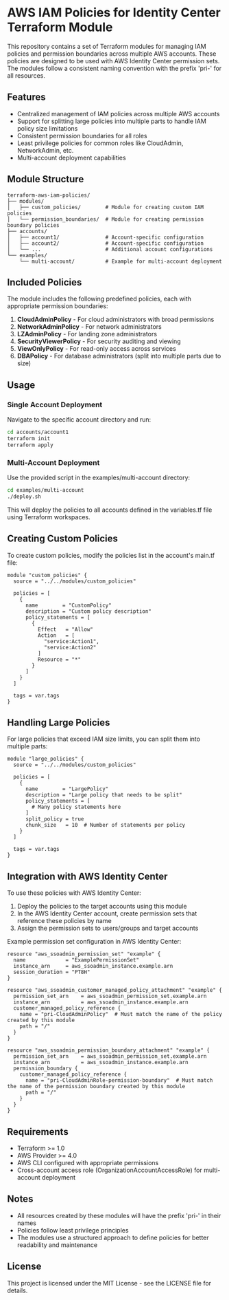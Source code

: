 # AWS IAM Policies for Identity Center Terraform Module

This repository contains a set of Terraform modules for managing IAM policies and permission boundaries across multiple AWS accounts. These policies are designed to be used with AWS Identity Center permission sets. The modules follow a consistent naming convention with the prefix 'pri-' for all resources.

## Features

- Centralized management of IAM policies across multiple AWS accounts
- Support for splitting large policies into multiple parts to handle IAM policy size limitations
- Consistent permission boundaries for all roles
- Least privilege policies for common roles like CloudAdmin, NetworkAdmin, etc.
- Multi-account deployment capabilities

## Module Structure

```
terraform-aws-iam-policies/
├── modules/
│   ├── custom_policies/        # Module for creating custom IAM policies
│   └── permission_boundaries/  # Module for creating permission boundary policies
├── accounts/
│   ├── account1/               # Account-specific configuration
│   ├── account2/               # Account-specific configuration
│   └── ...                     # Additional account configurations
└── examples/
    └── multi-account/          # Example for multi-account deployment
```

## Included Policies

The module includes the following predefined policies, each with appropriate permission boundaries:

1. **CloudAdminPolicy** - For cloud administrators with broad permissions
2. **NetworkAdminPolicy** - For network administrators
3. **LZAdminPolicy** - For landing zone administrators
4. **SecurityViewerPolicy** - For security auditing and viewing
5. **ViewOnlyPolicy** - For read-only access across services
6. **DBAPolicy** - For database administrators (split into multiple parts due to size)

## Usage

### Single Account Deployment

Navigate to the specific account directory and run:

```bash
cd accounts/account1
terraform init
terraform apply
```

### Multi-Account Deployment

Use the provided script in the examples/multi-account directory:

```bash
cd examples/multi-account
./deploy.sh
```

This will deploy the policies to all accounts defined in the variables.tf file using Terraform workspaces.

## Creating Custom Policies

To create custom policies, modify the policies list in the account's main.tf file:

```hcl
module "custom_policies" {
  source = "../../modules/custom_policies"

  policies = [
    {
      name        = "CustomPolicy"
      description = "Custom policy description"
      policy_statements = [
        {
          Effect   = "Allow"
          Action   = [
            "service:Action1",
            "service:Action2"
          ]
          Resource = "*"
        }
      ]
    }
  ]

  tags = var.tags
}
```

## Handling Large Policies

For large policies that exceed IAM size limits, you can split them into multiple parts:

```hcl
module "large_policies" {
  source = "../../modules/custom_policies"

  policies = [
    {
      name        = "LargePolicy"
      description = "Large policy that needs to be split"
      policy_statements = [
        # Many policy statements here
      ]
      split_policy = true
      chunk_size   = 10  # Number of statements per policy
    }
  ]

  tags = var.tags
}
```

## Integration with AWS Identity Center

To use these policies with AWS Identity Center:

1. Deploy the policies to the target accounts using this module
2. In the AWS Identity Center account, create permission sets that reference these policies by name
3. Assign the permission sets to users/groups and target accounts

Example permission set configuration in AWS Identity Center:

```hcl
resource "aws_ssoadmin_permission_set" "example" {
  name             = "ExamplePermissionSet"
  instance_arn     = aws_ssoadmin_instance.example.arn
  session_duration = "PT8H"
}

resource "aws_ssoadmin_customer_managed_policy_attachment" "example" {
  permission_set_arn    = aws_ssoadmin_permission_set.example.arn
  instance_arn          = aws_ssoadmin_instance.example.arn
  customer_managed_policy_reference {
    name = "pri-CloudAdminPolicy"  # Must match the name of the policy created by this module
    path = "/"
  }
}

resource "aws_ssoadmin_permission_boundary_attachment" "example" {
  permission_set_arn    = aws_ssoadmin_permission_set.example.arn
  instance_arn          = aws_ssoadmin_instance.example.arn
  permission_boundary {
    customer_managed_policy_reference {
      name = "pri-CloudAdminRole-permission-boundary"  # Must match the name of the permission boundary created by this module
      path = "/"
    }
  }
}
```

## Requirements

- Terraform >= 1.0
- AWS Provider >= 4.0
- AWS CLI configured with appropriate permissions
- Cross-account access role (OrganizationAccountAccessRole) for multi-account deployment

## Notes

- All resources created by these modules will have the prefix 'pri-' in their names
- Policies follow least privilege principles
- The modules use a structured approach to define policies for better readability and maintenance

## License

This project is licensed under the MIT License - see the LICENSE file for details.
